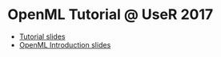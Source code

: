 OpenML Tutorial @ UseR 2017
========
- [Tutorial slides](http://openml.github.io/articles/slides/useR2017_tutorial/slides_tutorial.html)
- [OpenML Introduction slides](https://github.com/openml/articles/blob/master/slides/useR2017_tutorial/OpenML%20Introduction.pdf)
